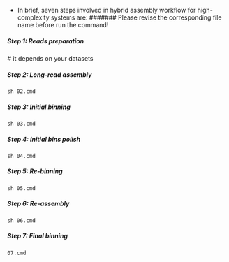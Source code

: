 * In brief, seven steps involved in hybrid assembly workflow for high-complexity systems are:
####### Please revise the corresponding file name before run the command!

##### Step 1: Reads preparation
\# it depends on your datasets
##### Step 2: Long-read assembly
```
sh 02.cmd
```
##### Step 3: Initial binning
```
sh 03.cmd
```
##### Step 4: Initial bins polish
```
sh 04.cmd
```
##### Step 5: Re-binning
```
sh 05.cmd
```
##### Step 6: Re-assembly
```
sh 06.cmd
```
##### Step 7: Final binning
```
07.cmd
```
